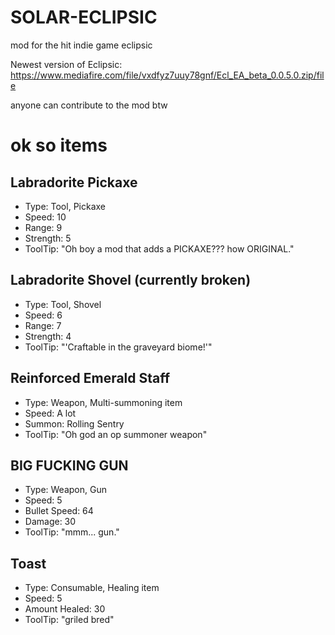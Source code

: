 # SOLAR-ECLIPSIC


mod for the hit indie game eclipsic

Newest version of Eclipsic: https://www.mediafire.com/file/vxdfyz7uuy78gnf/Ecl_EA_beta_0.0.5.0.zip/file

anyone can contribute to the mod btw


# ok so items

## Labradorite Pickaxe
-  Type: Tool, Pickaxe
-  Speed: 10
-  Range: 9
-  Strength: 5
-  ToolTip: "Oh boy a mod that adds a PICKAXE??? how ORIGINAL."

## Labradorite Shovel (currently broken)
-  Type: Tool, Shovel
-  Speed: 6
-  Range: 7
-  Strength: 4
-  ToolTip: "'Craftable in the graveyard biome!'"

## Reinforced Emerald Staff
-  Type: Weapon, Multi-summoning item
-  Speed: A lot
-  Summon: Rolling Sentry
-  ToolTip: "Oh god an op summoner weapon"

## BIG FUCKING GUN
-  Type: Weapon, Gun
-  Speed: 5
-  Bullet Speed: 64
-  Damage: 30
-  ToolTip: "mmm... gun."

## Toast
-  Type: Consumable, Healing item
-  Speed: 5
-  Amount Healed: 30
-  ToolTip: "griled bred"
